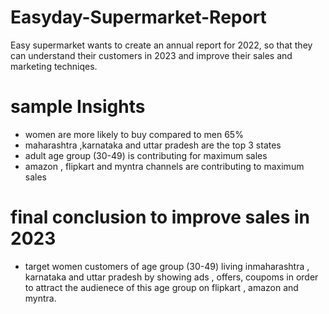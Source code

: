 # Easyday-Supermarket-Report
Easy supermarket wants to create an annual report for 2022, so that they can understand their customers in 2023 and improve their sales and marketing techniqes.
# sample Insights
- women are more likely to buy compared to men 65%
- maharashtra ,karnataka and uttar pradesh are the top 3 states
- adult age group (30-49) is contributing for maximum sales
- amazon , flipkart and myntra channels are contributing to maximum sales
# final conclusion to improve sales in 2023
- target women customers of age group (30-49) living inmaharashtra , karnataka and uttar pradesh by showing ads , offers, coupoms in order to attract the audienece of this age group on flipkart , amazon and myntra.
